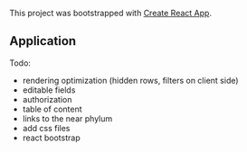 This project was bootstrapped with [Create React App](https://github.com/facebook/create-react-app).

## Application

Todo:
* rendering optimization (hidden rows, filters on client side)
* editable fields
* authorization
* table of content
* links to the near phylum
* add css files
* react bootstrap
